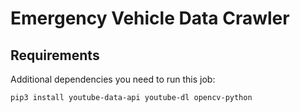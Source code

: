 # Emergency Vehicle Data Crawler

## Requirements

Additional dependencies you need to run this job:
```bash
pip3 install youtube-data-api youtube-dl opencv-python
```